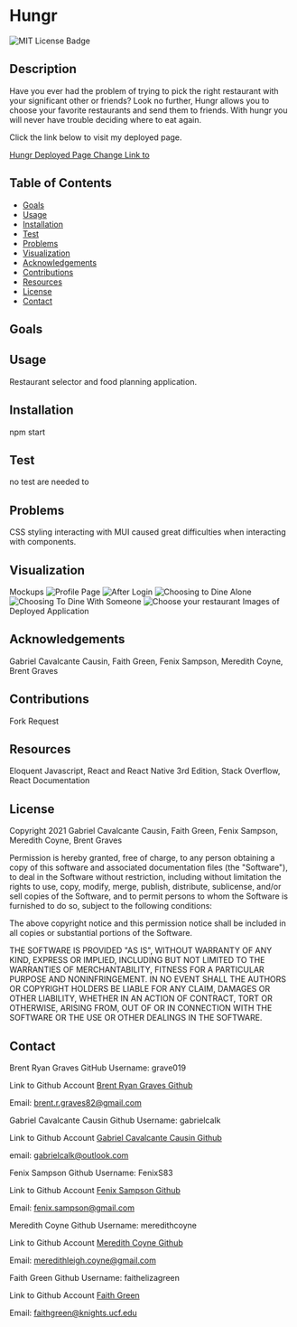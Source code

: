 # Hungr

  ![MIT License Badge](https://img.shields.io/badge/License-MIT-yellow.svg)

  ## Description

  Have you ever had the problem of trying to pick the right restaurant with your significant other or friends? Look no further, Hungr allows you to choose your favorite restaurants and send them to friends. With hungr you will never have trouble deciding where to eat again.
  
  Click the link below to visit my deployed page.

  [Hungr Deployed Page Change Link to ](https://github.com/gabrielcalk/hungr)

  ## Table of Contents
  
  * [Goals](#goals)
  * [Usage](#usage) 
  * [Installation](#installation)  
  * [Test](#test)
  * [Problems](#problems)
  * [Visualization](#visualization)
  * [Acknowledgements](#acknowledgements)
  * [Contributions](#contributions)
  * [Resources](#resources)
  * [License](#license) 
  * [Contact](#contact) 
  
  ## Goals

  ## Usage

  Restaurant selector and food planning application.

  ## Installation
  
  npm start

  ## Test

  no test are needed to 

  ## Problems

  CSS styling interacting with MUI caused great difficulties when interacting with components.

  ## Visualization

  Mockups
  ![Profile Page](assets/images/Profile%20page.png)
  ![After Login](assets/images/AfterLogin.png)
  ![Choosing to Dine Alone](assets/images/soloquestions.png)
  ![Choosing To Dine With Someone](assets/images/friendquestions.png)
  ![Choose your restaurant](assets/images/restaurant%20swipe.png)
Images of Deployed Application

  ## Acknowledgements

  Gabriel Cavalcante Causin, Faith Green, Fenix Sampson, Meredith Coyne, Brent Graves

  ## Contributions

  Fork Request

  ## Resources
 
  Eloquent Javascript, React and React Native 3rd Edition, Stack Overflow, React Documentation

  ## License

  Copyright 2021 Gabriel Cavalcante Causin, Faith Green, Fenix Sampson, Meredith Coyne, Brent Graves

  Permission is hereby granted, free of charge, to any person obtaining a copy of this software and associated documentation files (the "Software"), to deal in the Software without restriction, including without limitation the rights to use, copy, modify, merge, publish, distribute, sublicense, and/or sell copies of the Software, and to permit persons to whom the Software is furnished to do so, subject to the following conditions:
  
  The above copyright notice and this permission notice shall be included in all copies or substantial portions of the Software.
  
  THE SOFTWARE IS PROVIDED "AS IS", WITHOUT WARRANTY OF ANY KIND, EXPRESS OR IMPLIED, INCLUDING BUT NOT LIMITED TO THE WARRANTIES OF MERCHANTABILITY, FITNESS FOR A PARTICULAR PURPOSE AND NONINFRINGEMENT. IN NO EVENT SHALL THE AUTHORS OR COPYRIGHT HOLDERS BE LIABLE FOR ANY CLAIM, DAMAGES OR OTHER LIABILITY, WHETHER IN AN ACTION OF CONTRACT, TORT OR OTHERWISE, ARISING FROM, OUT OF OR IN CONNECTION WITH THE SOFTWARE OR THE USE OR OTHER DEALINGS IN THE SOFTWARE.

  ## Contact
  
  Brent Ryan Graves GitHub Username: grave019  
 
  Link to Github Account [Brent Ryan Graves Github](https://github.com/grave019)

  Email: brent.r.graves82@gmail.com

  Gabriel Cavalcante Causin Github Username: gabrielcalk

  Link to Github Account [Gabriel Cavalcante Causin Github](https://github.com/gabrielcalk)

  email: gabrielcalk@outlook.com

  Fenix Sampson Github Username: FenixS83

  Link to Github Account [Fenix Sampson Github](https://github.com/FenixS83)

Email: fenix.sampson@gmail.com

Meredith Coyne Github Username: meredithcoyne

Link to Github Account [Meredith Coyne Github](https://github.com/meredithcoyne)

Email: meredithleigh.coyne@gmail.com

Faith Green Github Username: faithelizagreen

Link to Github Account [Faith Green](https://github.com/faithelizagreen)

Email: faithgreen@knights.ucf.edu